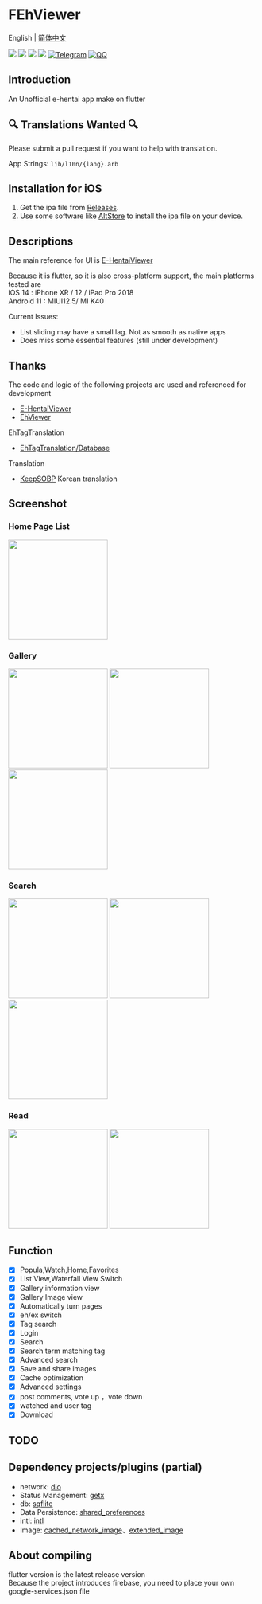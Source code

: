 # FEhViewer
English | [简体中文](https://github.com/honjow/FEhViewer/blob/nullsafety/README_cn.md)

[![](https://img.shields.io/github/downloads/honjow/FEhViewer/total.svg)](https://gitHub.com/honjow/FEhViewer/releases)
[![](https://img.shields.io/github/downloads/honjow/FEhViewer/latest/total)](https://github.com/honjow/FEhViewer/releases/latest)
[![](https://img.shields.io/github/v/release/honjow/FEhViewer)](https://github.com/honjow/FEhViewer/releases/latest)
[![](https://img.shields.io/github/stars/honjow/FEhViewer)]()
[![Telegram](https://img.shields.io/badge/chat-on%20Telegram-blue.svg)](https://t.me/joinchat/AEj27KMQe0JiMmUx)
[![QQ](https://img.shields.io/badge/chat-QQ-blue.svg)](https://qm.qq.com/cgi-bin/qm/qr?k=fr6P5pYFbbdzh9djpE0QEMcX0sJd9ISj&jump_from=webapi)

## Introduction

An Unofficial e-hentai app make on flutter

## 🔍 Translations Wanted 🔍
Please submit a pull request if you want to help with translation.

App Strings: `lib/l10n/{lang}.arb`

## Installation for iOS
1. Get the ipa file from [Releases](https://github.com/honjow/FEhViewer/releases/latest).
1. Use some software like [AltStore](https://altstore.io) to install the ipa file on your device.

## Descriptions

The main reference for UI is [E-HentaiViewer](https://github.com/kayanouriko/E-HentaiViewer)

Because it is flutter, so it is also cross-platform support, the main platforms tested are \
iOS 14 : iPhone XR / 12 / iPad Pro 2018 \
Android 11 : MIUI12.5/ MI K40

Current Issues:

- List sliding may have a small lag. Not as smooth as native apps
- Does miss some essential features (still under development)

## Thanks

The code and logic of the following projects are used and referenced for development

- [E-HentaiViewer](https://github.com/kayanouriko/E-HentaiViewer)
- [EhViewer](https://github.com/seven332/EhViewer)

EhTagTranslation

- [EhTagTranslation/Database](https://github.com/EhTagTranslation/Database)

Translation
- [KeepSOBP](https://github.com/KeepSOBP) Korean translation

## Screenshot

### Home Page List

<img width="200" src="https://raw.githubusercontent.com/honjow/FEhViewer/nullsafety/screenshot/2021-06-21%2019.15.21.jpg" >

### Gallery

<img width="200" src="https://raw.githubusercontent.com/honjow/FEhViewer/nullsafety/screenshot/2021-06-21%2019.15.27.jpg" > <img width="200" src="https://raw.githubusercontent.com/honjow/FEhViewer/nullsafety/screenshot/2021-06-21%2019.15.43.jpg" > <img width="200" src="https://raw.githubusercontent.com/honjow/FEhViewer/nullsafety/screenshot/2021-06-21%2019.16.56.jpg" >

### Search

<img width="200" src="https://raw.githubusercontent.com/honjow/FEhViewer/nullsafety/screenshot/2021-06-21%2019.15.53.jpg" > <img width="200" src="https://raw.githubusercontent.com/honjow/FEhViewer/nullsafety/screenshot/2021-06-21%2019.15.58.jpg" > <img width="200" src="https://raw.githubusercontent.com/honjow/FEhViewer/nullsafety/screenshot/2021-06-21%2019.16.02.jpg" >

### Read

<img width="200" src="https://raw.githubusercontent.com/honjow/FEhViewer/nullsafety/screenshot/2021-06-21%2019.16.08.jpg" > <img width="200" src="https://raw.githubusercontent.com/honjow/FEhViewer/nullsafety/screenshot/2021-06-21%2019.54.50.jpg" >

## Function

- [x] Popula,Watch,Home,Favorites
- [x] List View,Waterfall View Switch
- [x] Gallery information view
- [x] Gallery Image view
- [x] Automatically turn pages
- [x] eh/ex switch
- [x] Tag search
- [x] Login
- [x] Search
- [x] Search term matching tag
- [x] Advanced search
- [x] Save and share images
- [x] Cache optimization
- [x] Advanced settings
- [x] post comments, vote up ，vote down
- [x] watched and user tag
- [x] Download

## TODO


## Dependency projects/plugins (partial)

- network: [dio](https://pub.dev/packages/dio)
- Status Management: [getx](https://pub.dev/packages/get)
- db: [sqflite](https://pub.dev/packages/sqflite)
- Data Persistence: [shared_preferences](https://pub.dev/packages/shared_preferences)
- intl: [intl](https://pub.dev/packages/intl)
- Image: [cached_network_image](https://pub.dev/packages/cached_network_image)、[extended_image](https://pub.dev/packages/extended_image)

## About compiling

flutter version is the latest release version \
Because the project introduces firebase, you need to place your own google-services.json file
